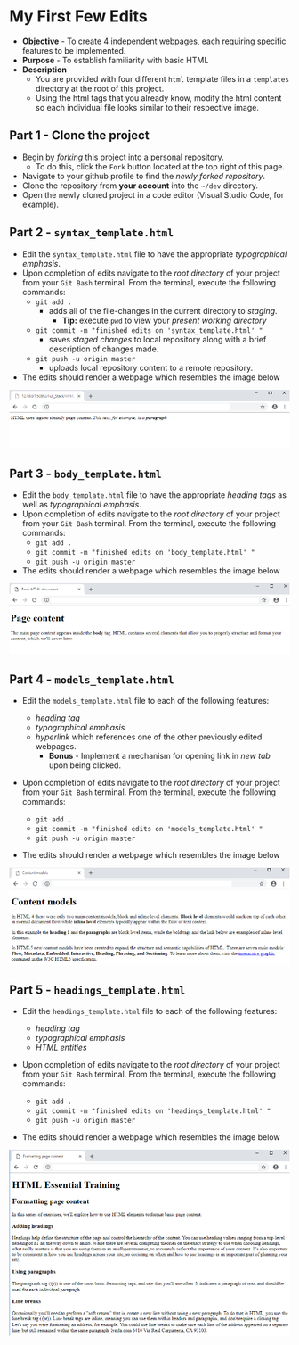 # My First Few Edits
* **Objective** - To create 4 independent webpages, each requiring specific features to be implemented.
* **Purpose** - To establish familiarity with basic HTML
* **Description**
    * You are provided with four different `html` template files in a `templates` directory at the root of this project.
    * Using the html tags that you already know, modify the html content so each individual file looks similar to their respective image.


## Part 1 - Clone the project
* Begin by _forking_ this project into a personal repository.
   * To do this, click the `Fork` button located at the top right of this page.
* Navigate to your github profile to find the _newly forked repository_.
* Clone the repository from **your account** into the `~/dev` directory.
* Open the newly cloned project in a code editor (Visual Studio Code, for example).







## Part 2 - `syntax_template.html`

* Edit the `syntax_template.html` file to have the appropriate  _typographical emphasis_.
* Upon completion of edits navigate to the _root directory_ of your project from your `Git Bash` terminal. From the terminal, execute the following commands:
    * `git add .`
        * adds all of the file-changes in the current directory to _staging_.
            * **Tip:** execute `pwd` to view your _present working directory_
    * `git commit -m "finished edits on 'syntax_template.html' "`
        * saves _staged changes_ to local repository along with a brief description of changes made.
    * `git push -u origin master`
        * uploads local repository content to a remote repository.
* The edits should render a webpage which resembles the image below

<img src ="./instruction-images/syntax-template.png">








## Part 3 - `body_template.html`

* Edit the `body_template.html` file to have the appropriate  _heading tags_ as well as _typographical emphasis_.
* Upon completion of edits navigate to the _root directory_ of your project from your `Git Bash` terminal. From the terminal, execute the following commands:
    * `git add .`
    * `git commit -m "finished edits on 'body_template.html' "`
    * `git push -u origin master`
* The edits should render a webpage which resembles the image below

<img src ="./instruction-images/body-template.png">








## Part 4 - `models_template.html`

* Edit the `models_template.html` file to each of the following features:
    * _heading tag_
    * _typographical emphasis_
    * _hyperlink_ which references one of the other previously edited webpages.
        * **Bonus** - Implement a mechanism for opening link in _new tab_ upon being clicked.

* Upon completion of edits navigate to the _root directory_ of your project from your `Git Bash` terminal. From the terminal, execute the following commands:
    * `git add .`
    * `git commit -m "finished edits on 'models_template.html' "`
    * `git push -u origin master`

* The edits should render a webpage which resembles the image below

<img src ="./instruction-images/models-template.png">







## Part 5 - `headings_template.html`

* Edit the `headings_template.html` file to each of the following features:
    * _heading tag_
    * _typographical emphasis_
    * _HTML entities_
* Upon completion of edits navigate to the _root directory_ of your project from your `Git Bash` terminal. From the terminal, execute the following commands:
    * `git add .`
    * `git commit -m "finished edits on 'headings_template.html' "`
    * `git push -u origin master`

* The edits should render a webpage which resembles the image below

<img src ="./instruction-images/headings-template.png">